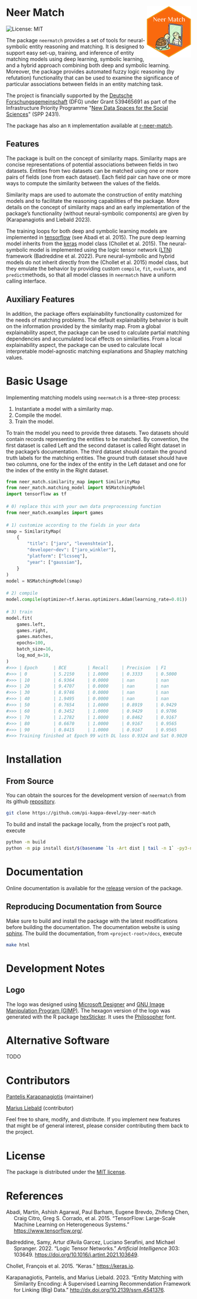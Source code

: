 # Neer Match <a href="https://py-neer-match.pikappa.eu"><img src="docs/source/_static/img/hex-logo.png" align="right" height="139" alt="neermatch website" /></a>

<!-- badges: start -->
![License: MIT](https://img.shields.io/badge/License-MIT-blue.svg)
<!-- badges: end -->

The package `neermatch` provides a set of tools for neural-symbolic entity reasoning and matching. It is designed to support easy set-up, training, and inference of entity matching models using deep learning, symbolic learning, and a hybrid approach combining both deep and symbolic learning. Moreover, the package provides automated fuzzy logic reasoning (by refutation) functionality that can be used to examine the significance of particular associations between fields in an entity matching task.

The project is financially supported by the [Deutsche Forschungsgemeinschaft](https://www.dfg.de/de) (DFG) under Grant 539465691 as part of the Infrastructure Priority Programme "[New Data Spaces for the Social Sciences](https://www.new-data-spaces.de/en-us/)" (SPP 2431).

The package has also an `R` implementation available at [r-neer-match](https://github.com/pi-kappa-devel/r-neer-match).

## Features

The package is built on the concept of similarity maps. Similarity maps are concise representations of potential associations between fields in two datasets. Entities from two datasets can be matched using one or more pairs of fields (one from each dataset). Each field pair can have one or more ways to compute the similarity between the values of the fields.

Similarity maps are used to automate the construction of entity matching models and to facilitate the reasoning capabilities of the package. More details on the concept of similarity maps and an early implementation of the package’s functionality (without neural-symbolic components) are given by (Karapanagiotis and Liebald 2023).

The training loops for both deep and symbolic learning models are implemented in [tensorflow](https://www.tensorflow.org) (see Abadi et al. 2015). The pure deep learning model inherits from the [keras](https://keras.io) model class (Chollet et al. 2015). The neural-symbolic model is implemented using the logic tensor network ([LTN](https://pypi.org/project/ltn/)) framework (Badreddine et al. 2022). Pure neural-symbolic and hybrid models do not inherit directly from the (Chollet et al. 2015) model class, but they emulate the behavior by providing custom `compile`, `fit`, `evaluate`, and `predict`methods, so that all model classes in `neermatch` have a uniform calling interface.

## Auxiliary Features
In addition, the package offers explainability functionality customized for the needs of matching problems. The default explainability behavior is built on the information provided by the similarity map. From a global explainability aspect, the package can be used to calculate partial matching dependencies and accumulated local effects on similarities. From a local explainability aspect, the package can be used to calculate local interpretable model-agnostic matching explanations and Shapley matching values.

# Basic Usage

Implementing matching models using `neermatch` is a three-step process:

1.  Instantiate a model with a similarity map.
2.  Compile the model.
3.  Train the model.

To train the model you need to provide three datasets. Two datasets should contain records representing the entities to be matched. By convention, the first dataset is called Left and the second dataset is called Right dataset in the package’s documentation. The third dataset should contain the ground truth labels for the matching entities. The ground truth dataset should have two columns, one for the index of the entity in the Left dataset and one for the index of the entity in the Right dataset.

``` python
from neer_match.similarity_map import SimilarityMap
from neer_match.matching_model import NSMatchingModel
import tensorflow as tf

# 0) replace this with your own data preprocessing function
from neer_match.examples import games

# 1) customize according to the fields in your data
smap = SimilarityMap(
    {
        "title": ["jaro", "levenshtein"],
        "developer~dev": ["jaro_winkler"],
        "platform": ["lcsseq"],
        "year": ["gaussian"],
    }
)
model = NSMatchingModel(smap)

# 2) compile
model.compile(optimizer=tf.keras.optimizers.Adam(learning_rate=0.01))

# 3) train
model.fit(
    games.left,
    games.right,
    games.matches,
    epochs=100,
    batch_size=16,
    log_mod_n=10,
)
#>>> | Epoch      | BCE        | Recall     | Precision  | F1         | Sat        |
#>>> | 0          | 5.2150     | 1.0000     | 0.3333     | 0.5000     | 0.7245     |
#>>> | 10         | 6.9364     | 0.0000     | nan        | nan        | 0.7806     |
#>>> | 20         | 9.4707     | 0.0000     | nan        | nan        | 0.7853     |
#>>> | 30         | 8.9746     | 0.0000     | nan        | nan        | 0.7857     |
#>>> | 40         | 1.9495     | 0.0000     | nan        | nan        | 0.8339     |
#>>> | 50         | 0.7654     | 1.0000     | 0.8919     | 0.9429     | 0.8853     |
#>>> | 60         | 0.3452     | 1.0000     | 0.9429     | 0.9706     | 0.9083     |
#>>> | 70         | 1.2782     | 1.0000     | 0.8462     | 0.9167     | 0.8718     |
#>>> | 80         | 0.6670     | 1.0000     | 0.9167     | 0.9565     | 0.9039     |
#>>> | 90         | 0.8415     | 1.0000     | 0.9167     | 0.9565     | 0.9002     |
#>>> Training finished at Epoch 99 with DL loss 0.9324 and Sat 0.9020
```

# Installation

## From Source

You can obtain the sources for the development version of `neermatch` from its github [repository](https://github.com/pi-kappa-devel/py-neer-match).

``` bash
git clone https://github.com/pi-kappa-devel/py-neer-match
```

To build and install the package locally, from the project's root path, execute
```bash
python -m build
python -m pip install dist/$(basename `ls -Art dist | tail -n 1` -py3-none-any.whl).tar.gz
```

# Documentation

Online documentation is available for the [release](https://py-neer-match.pikappa.eu) version of the package.

## Reproducing Documentation from Source

Make sure to build and install the package with the latest modifications before building the documentation.  The documentation website is using [sphinx](https://www.sphinx-doc.org/). The build the documentation, from `<project-root>/docs`, execute 
```bash
make html
```

# Development Notes

## Logo
The logo was designed using [Microsoft Designer](https://designer.microsoft.com/) and [GNU Image Manipulation Program (GIMP)](https://www.gimp.org/). The hexagon version of the logo was generated with the R package [hexSticker](https://github.com/GuangchuangYu/hexSticker). It uses the [Philosopher](https://fonts.google.com/specimen/Philosopher) font.

# Alternative Software

TODO

# Contributors

[Pantelis Karapanagiotis](https://www.pikappa.eu) (maintainer)

[Marius Liebald](https://www.marius-liebald.de) (contributor)

Feel free to share, modify, and distribute. If you implement new features that might be of general interest, please consider contributing them back to the project.

# License

The package is distributed under the [MIT license](LICENSE.txt).

# References

<div id="refs" class="references csl-bib-body hanging-indent"
entry-spacing="0">

<div id="ref-tensorflow2015" class="csl-entry">

Abadi, Martín, Ashish Agarwal, Paul Barham, Eugene Brevdo, Zhifeng Chen,
Craig Citro, Greg S. Corrado, et al. 2015. “TensorFlow: Large-Scale
Machine Learning on Heterogeneous Systems.”
<https://www.tensorflow.org/>.

</div>

<div id="ref-badreddine2022logic" class="csl-entry">

Badreddine, Samy, Artur d’Avila Garcez, Luciano Serafini, and Michael
Spranger. 2022. “Logic Tensor Networks.” *Artificial Intelligence* 303:
103649. <https://doi.org/10.1016/j.artint.2021.103649>.

</div>

<div id="ref-keras2015" class="csl-entry">

Chollet, François et al. 2015. “Keras.” <https://keras.io>.

</div>

<div id="ref-karapanagiotis2023" class="csl-entry">

Karapanagiotis, Pantelis, and Marius Liebald. 2023. “Entity Matching
with Similarity Encoding: A Supervised Learning Recommendation Framework
for Linking (Big) Data.” <http://dx.doi.org/10.2139/ssrn.4541376>.

</div>

</div>
